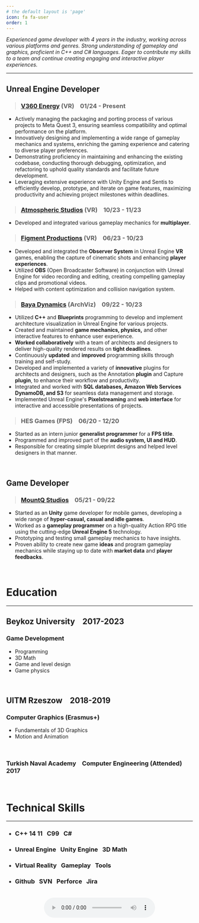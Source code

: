 ```yaml
---
# the default layout is 'page'
icon: fa fa-user
order: 1
---
```



*Experienced game developer with 4 years in the industry, working across various platforms and genres. Strong understanding of gameplay and graphics, proficient in C++ and C# languages. Eager to contribute my skills to a team and continue creating engaging and interactive player experiences.*

---


## Unreal Engine Developer

> ### [V360 Energy](https://v360energy.com/) (VR) &ensp; 01/24 - Present

- Actively managing the packaging and porting process of various projects to Meta Quest 3, ensuring seamless compatibility and optimal performance on the platform.
- Innovatively designing and implementing a wide range of gameplay mechanics and systems, enriching the gaming experience and catering to diverse player preferences.
- Demonstrating proficiency in maintaining and enhancing the existing codebase, conducting thorough debugging, optimization, and refactoring to uphold quality standards and facilitate future development.
- Leveraging extensive experience with Unity Engine and Sentis to efficiently develop, prototype, and iterate on game features, maximizing productivity and achieving project milestones within deadlines.


> ### [Atmospheric Studios](https://atmosphericxr.com/) (VR) &ensp; 10/23 - 11/23

- Developed and integrated various gameplay mechanics for **multiplayer**.


> ### [Figment Productions](https://figmentproductions.co.uk/) (VR) &ensp; 06/23 - 10/23

- Developed and integrated the **Observer System** in Unreal Engine **VR** games,
enabling the capture of cinematic shots and enhancing **player experiences**.
- Utilized **OBS** (Open Broadcaster Software) in conjunction with Unreal Engine for
video recording and editing, creating compelling gameplay clips and promotional
videos.
- Helped with content optimization and collision navigation system.


> ### [Baya Dynamics](https://bayadynamics.com/) (ArchViz) &ensp; 09/22 - 10/23 

- Utilized **C++** and **Blueprints** programming to develop and implement
architecture visualization in Unreal Engine for various projects.
- Created and maintained **game mechanics, physics,** and other interactive features
to enhance user experience.
- **Worked collaboratively** with a team of architects and designers to
deliver high-quality rendered results on **tight deadlines**.
- Continuously **updated** and **improved** programming skills through training
and self-study.
- Developed and implemented a variety of **innovative** plugins for architects and
designers, such as the Annotation **plugin** and Capture **plugin**, to enhance
their workflow and productivity.
- Integrated and worked with **SQL databases, Amazon Web Services
DynamoDB, and S3** for seamless data management and storage.
- Implemented Unreal Engine's **Pixelstreaming** and **web interface** for interactive
and accessible presentations of projects.

> ### HES Games (FPS) &ensp; 06/20 - 12/20

- Started as an intern junior **generalist programmer** for a **FPS title**.
- Programmed and improved part of the **audio system, UI and HUD**.
- Responsible for creating simple blueprint designs and helped level designers in
that manner.


<br/>

## Game Developer 

> ### [MountQ Studios](https://mountqstudios.com/) &ensp; 05/21 - 09/22

- Started as an **Unity** game developer for mobile games, developing a wide range
of **hyper-casual, casual and idle games**.
- Worked as a **gameplay programmer** on a high-quality Action RPG title using
the cutting-edge **Unreal Engine 5** technology.
- Prototyping and testing small gameplay mechanics to have insights.
- Proven ability to create new game **ideas** and program gameplay mechanics
while staying up to date with **market data** and **player feedbacks**.


<br/>


# Education
---
## Beykoz University &ensp; 2017-2023
### Game Development 
 - Programming
 - 3D Math
 - Game and level design
 - Game physics

<br/>

## UITM Rzeszow &ensp; 2018-2019
### Computer Graphics (Erasmus+)
- Fundamentals of 3D Graphics
- Motion and Animation

<br/>

### Turkish Naval Academy &ensp; Computer Engineering (Attended) &ensp; 2017

<br/>

# Technical Skills
---
- ### C++ 14 11 &nbsp; C99 &nbsp; C# 
- ### Unreal Engine &nbsp; Unity Engine &nbsp; 3D Math
- ### Virtual Reality &nbsp; Gameplay &nbsp; Tools    
- ### Github &nbsp; SVN &nbsp; Perforce &nbsp; Jira

<br/>


<div align="center">
<audio controls>
  <source src="/assets/pronunciation_tr_alper.mp3" type="audio/mpeg">
Your browser does not support the audio element.
</audio>
</div>

